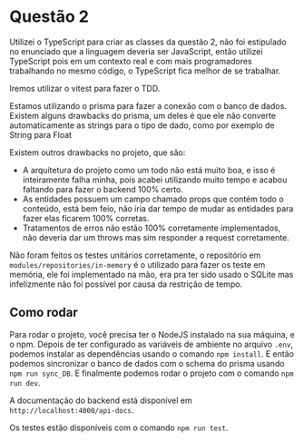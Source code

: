 # Questão 2

Utilizei o TypeScript para criar as classes da questão 2, não foi estipulado no enunciado que a linguagem deveria ser JavaScript, então utilizei TypeScript pois em um contexto real e com mais programadores trabalhando no mesmo código, o TypeScript fica melhor de se trabalhar.

Iremos utilizar o vitest para fazer o TDD.

Estamos utilizando o prisma para fazer a conexão com o banco de dados.
Existem alguns drawbacks do prisma, um deles é que ele não converte automaticamente as strings para o tipo de dado, como por exemplo de String para Float

Existem outros drawbacks no projeto, que são:

- A arquitetura do projeto como um todo não está muito boa, e isso é inteiramente falha minha, pois acabei utilizando muito tempo e acabou faltando para fazer o backend 100% certo.
- As entidades possuem um campo chamado props que contém todo o conteúdo, está bem feio, não iria dar tempo de mudar as entidades para fazer elas ficarem 100% corretas.
- Tratamentos de erros não estão 100% corretamente implementados, não deveria dar um throws mas sim responder a request corretamente.

Não foram feitos os testes unitários corretamente, o repositório em `modules/repositories/in-memory` é o utilizado para fazer os teste em memória, ele foi implementado na mão, era pra ter sido usado o SQLite mas infelizmente não foi possível por causa da restrição de tempo.

## Como rodar

Para rodar o projeto, você precisa ter o NodeJS instalado na sua máquina, e o npm.
Depois de ter configurado as variáveis de ambiente no arquivo `.env`, podemos instalar as dependências usando o comando `npm install`.
E então podemos sincronizar o banco de dados com o schema do prisma usando `npm run sync_DB`.
E finalmente podemos rodar o projeto com o comando `npm run dev`.

A documentação do backend está disponível em `http://localhost:4000/api-docs`.

Os testes estão disponíveis com o comando `npm run test`.
